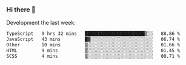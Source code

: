 ### Hi there 👋

Development the last week:
<!--START_SECTION:waka-->

```txt
TypeScript   9 hrs 32 mins   ██████████████████████▒░░   88.86 %
JavaScript   43 mins         █▓░░░░░░░░░░░░░░░░░░░░░░░   06.74 %
Other        10 mins         ▒░░░░░░░░░░░░░░░░░░░░░░░░   01.66 %
HTML         9 mins          ▒░░░░░░░░░░░░░░░░░░░░░░░░   01.45 %
SCSS         4 mins          ▒░░░░░░░░░░░░░░░░░░░░░░░░   00.71 %
```

<!--END_SECTION:waka-->

<!--
**JASONPANGGO/jasonpanggo** is a ✨ _special_ ✨ repository because its `README.md` (this file) appears on your GitHub profile.

Here are some ideas to get you started:

- 🔭 I’m currently working on ...
- 🌱 I’m currently learning ...
- 👯 I’m looking to collaborate on ...
- 🤔 I’m looking for help with ...
- 💬 Ask me about ...
- 📫 How to reach me: ...
- 😄 Pronouns: ...
- ⚡ Fun fact: ...
-->
